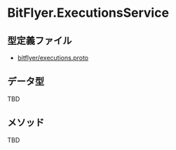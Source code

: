 # BitFlyer.ExecutionsService

## 型定義ファイル

- [bitflyer/executions.proto](../../proto/bitflyer/executions.proto)

## データ型

TBD

## メソッド

TBD
